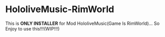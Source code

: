 # HololiveMusic-RimWorld
This is **ONLY INSTALLER** for Mod HololiveMusic(Game Is RimWorld)... So Enjoy to use this!!!(WIP!!!)
